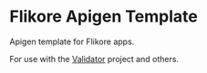 Flikore Apigen Template
=======================

Apigen template for Flikore apps.

For use with the [Validator](http://flikore.github.io/validator) project and others.